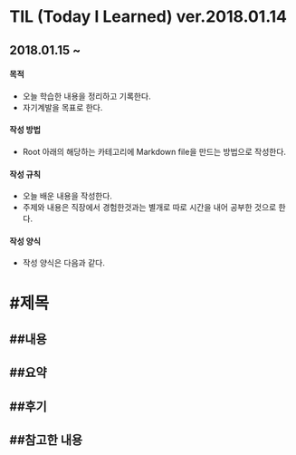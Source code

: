 # TIL (Today I Learned) ver.2018.01.14
## 2018.01.15 ~

#### 목적
* 오늘 학습한 내용을 정리하고 기록한다.
* 자기계발을 목표로 한다.

#### 작성 방법
* Root 아래의 해당하는 카테고리에 Markdown file을 만드는 방법으로 작성한다.

#### 작성 규칙
* 오늘 배운 내용을 작성한다. 
* 주제와 내용은 직장에서 경험한것과는 별개로 따로 시간을 내어 공부한 것으로 한다.

#### 작성 양식
* 작성 양식은 다음과 같다.

# #제목

## ##내용

## ##요약

## ##후기

## ##참고한 내용
